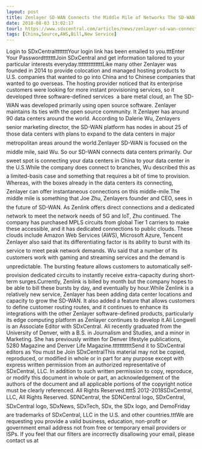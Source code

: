 ```yaml
---
layout: post
title: Zenlayer SD-WAN Connects the Middle Mile of Networks The SD-WAN newcomer believes that high quality connections in the middle...
date: 2018-08-03 13:02:17
tourl: https://www.sdxcentral.com/articles/news/zenlayer-sd-wan-connects-the-middle-mile-of-networks/2018/08/
tags: [China,Source,AWS,Bill,New Service]
---
```

Login to SDxCentraltttttttYour login link has been emailed to you.tttEnter Your PasswordtttttttJoin SDxCentral and get information tailored to your particular interests everyday.ttttttttttttttLike many other Zenlayer was founded in 2014 to provide colocation and managed hosting products to U.S. companies that wanted to go into China and to Chinese companies that wanted to go overseas. The hosting provider noticed that its enterprise customers were looking for more instant provisioning services, so it developed three software-defined services  a bare metal cloud, an The SD-WAN was developed primarily using open source software. Zenlayer maintains its ties with the open source community. It Zenlayer has around 90 data centers around the world. According to Dalerie Wu, Zenlayers senior marketing director, the SD-WAN platform has nodes in about 25 of those data centers with plans to expand to the data centers in major metropolitan areas around the world.Zenlayer SD-WAN is focused on the middle mile, said Wu. So our SD-WAN connects data centers primarily. Our sweet spot is connecting your data centers in China to your data center in the U.S.While the company does connect to branches, Wu described this as a limited-basis case and something that requires a bit of time to provision. Whereas, with the boxes already in the data centers its connecting, Zenlayer can offer instantaneous connections on this middle-mile.The middle mile is something that Joe Zhu, Zenlayers founder and CEO, sees in the future of SD-WAN. As Zenlink offers direct connections and a dedicated network to meet the network needs of 5G and IoT, Zhu continued. The company has purchased MPLS circuits from global Tier 1 carriers to make these accessible, and it has dedicated connections to public clouds. These clouds include Amazon Web Services (AWS), Microsoft Azure, Tencent Zenlayer also said that its differentiating factor is its ability to burst with its service to meet peak network demands. Wu said that a number of its customers work with gaming and streaming services and the demand is unpredictable. The bursting feature allows customers to automatically self-provision dedicated circuits to instantly receive extra-capacity during short-term surges.Currently, Zenlink is billed by month but the company hopes to be able to bill these bursts by day, and eventually by hour.While Zenlink is a relatively new service, Zenlayer has been adding data center locations and capacity to grow the SD-WAN. It also added a feature that allows customers to define customer routing routes, and it continues to enhance its integrations with the other Zenlayer software-defined products, particularly its edge computing platform as Zenlayer continues to develop it.Ali Longwell is an Associate Editor with SDxCentral. Ali recently graduated from the University of Denver, with a B.S. in Journalism and Studies, and a minor in Marketing. She has previously written for Denver lifestyle publications, 5280 Magazine and Denver Life Magazine.tttttttttttSend it to SDxCentral editors as You must be Join SDxCentralThis material may not be copied, reproduced, or modified in whole or in part for any purpose except with express written permission from an authorized representative of SDxCentral, LLC. In addition to such written permission to copy, reproduce, or modify this document in whole or part, an acknowledgement of the authors of the document and all applicable portions of the copyright notice must be clearly referenced. All Rights Reserved.ttttŠ 2012-2018SDxCentral, LLC, All Rights Reserved. SDNCentral, the SDNCentral logo, SDxCentral, SDxCentral logo, SDxNews, SDxTech, SDx, the SDx logo, and DemoFriday are trademarks of SDxCentral, LLC in the U.S. and other countries.tttWe are requesting you provide a valid business, education, non-profit or government email address not from free or temporary email providers or ISPs. If you feel that our filters are incorrectly disallowing your email, please contact us at 